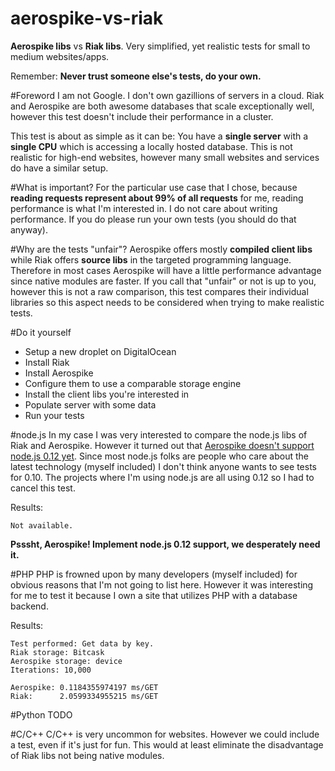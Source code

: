 # aerospike-vs-riak
__Aerospike libs__ vs __Riak libs__. Very simplified, yet realistic tests for small to medium websites/apps.

Remember: __Never trust someone else's tests, do your own.__

#Foreword
I am not Google.
I don't own gazillions of servers in a cloud.
Riak and Aerospike are both awesome databases that scale exceptionally well, however this test doesn't include their performance in a cluster.

This test is about as simple as it can be: You have a __single server__ with a __single CPU__ which is accessing a locally hosted database. This is not realistic for high-end websites, however many small websites and services do have a similar setup.

#What is important?
For the particular use case that I chose, because __reading requests represent about 99% of all requests__ for me, reading performance is what I'm interested in. I do not care about writing performance. If you do please run your own tests (you should do that anyway).

#Why are the tests "unfair"?
Aerospike offers mostly __compiled client libs__ while Riak offers __source libs__ in the targeted programming language.
Therefore in most cases Aerospike will have a little performance advantage since native modules are faster.
If you call that "unfair" or not is up to you, however this is not a raw comparison, this test compares their individual libraries so this aspect needs to be considered when trying to make realistic tests.

#Do it yourself
* Setup a new droplet on DigitalOcean
* Install Riak
* Install Aerospike
* Configure them to use a comparable storage engine
* Install the client libs you're interested in
* Populate server with some data
* Run your tests

#node.js
In my case I was very interested to compare the node.js libs of Riak and Aerospike. However it turned out that [Aerospike doesn't support node.js 0.12 yet](https://github.com/aerospike/aerospike-client-nodejs/issues/44). Since most node.js folks are people who care about the latest technology (myself included) I don't think anyone wants to see tests for 0.10. The projects where I'm using node.js are all using 0.12 so I had to cancel this test.

Results:

    Not available.

__Psssht, Aerospike! Implement node.js 0.12 support, we desperately need it.__

#PHP
PHP is frowned upon by many developers (myself included) for obvious reasons that I'm not going to list here. However it was interesting for me to test it because I own a site that utilizes PHP with a database backend.

Results:

    Test performed: Get data by key.
    Riak storage: Bitcask
    Aerospike storage: device
    Iterations: 10,000

    Aerospike: 0.1184355974197 ms/GET
    Riak:      2.0599334955215 ms/GET

#Python
TODO

#C/C++
C/C++ is very uncommon for websites. However we could include a test, even if it's just for fun. This would at least eliminate the disadvantage of Riak libs not being native modules.